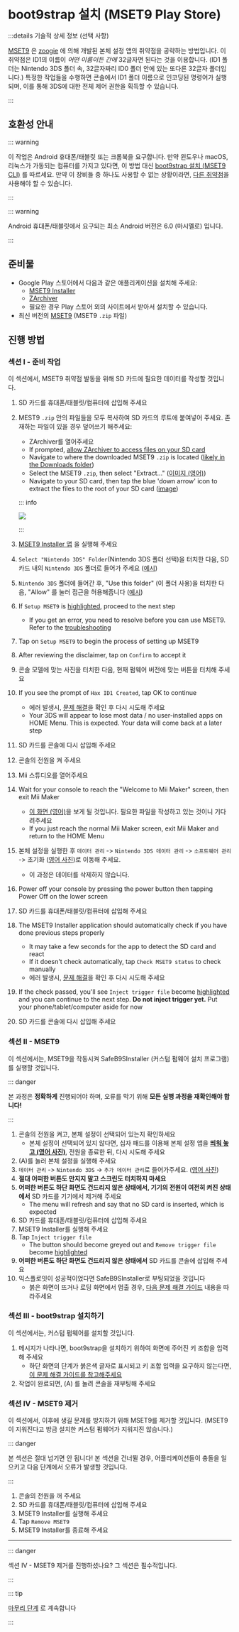 # boot9strap 설치 (MSET9 Play Store)

:::details 기술적 상세 정보 (선택 사항)

[MSET9](https://github.com/zoogie/MSET9) 은 [zoogie](https://github.com/zoogie) 에 의해 개발된 본체 설정 앱의 취약점을 공략하는 방법입니다. 이 취약점은 ID1의 이름이 _어떤 이름이든 간에_ 32글자면 된다는 것을 이용합니다. (ID1 폴더는 Nintendo 3DS 폴더 속, 32글자짜리 ID0 폴더 안에 있는 또다른 32글자 폴더입니다.) 특정한 작업들을 수행하면 콘솔에서 ID1 폴더 이름으로 인코딩된 명령어가 실행되며, 이를 통해 3DS에 대한 전체 제어 권한을 획득할 수 있습니다.

:::

## 호환성 안내

::: warning

이 작업은 Android 휴대폰/태블릿 또는 크롬북을 요구합니다. 만약 윈도우나 macOS, 리눅스가 가동되는 컴퓨터를 가지고 있다면, 이 방법 대신 [boot9strap 설치 (MSET9 CLI)](installing-boot9strap-\(mset9-cli\)) 를 따르세요. 만약 이 장비들 중 하나도 사용할 수 없는 상황이라면, [다른 취약점](https://wiki.hacks.guide/wiki/3DS:Alternate_Exploits)을 사용해야 할 수 있습니다.

:::

::: warning

Android 휴대폰/태블릿에서 요구되는 최소 Android 버전은 6.0 (마시멜로) 입니다.

:::

## 준비물

- Google Play 스토어에서 다음과 같은 애플리케이션을 설치해 주세요:
    - [MSET9 Installer](https://play.google.com/store/apps/details?id=moe.saru.homebrew.console3ds.mset9_installer_android)
    - [ZArchiver](https://play.google.com/store/apps/details?id=ru.zdevs.zarchiver)
    - 필요한 경우 Play 스토어 외의 사이트에서 받아서 설치할 수 있습니다.
- 최신 버전의 [MSET9](https://github.com/hacks-guide/MSET9/releases/latest) (MSET9 `.zip` 파일)

## 진행 방법

### 섹션 I - 준비 작업

이 섹션에서, MSET9 취약점 발동을 위해 SD 카드에 필요한 데이터를 작성할 것입니다.

1. SD 카드를 휴대폰/태블릿/컴퓨터에 삽입해 주세요

2. MEST9 `.zip` 안의 파일들을 모두 복사하여 SD 카드의 루트에 붙여넣어 주세요. 존재하는 파일이 있을 경우 덮어쓰기 해주세요:

    - ZArchiver를 열어주세요
    - If prompted, [allow ZArchiver to access files on your SD card](/images/screenshots/mset9/zarchiver-allow.png)
    - Navigate to where the downloaded MSET9 `.zip` is located ([likely in the Downloads folder](/images/screenshots/mset9/zarchiver-zip-location.png))
    - Select the MSET9 `.zip`, then select "Extract..." ([이미지 (영어)](/images/screenshots/mset9/zarchiver-extract-1.png))
    - Navigate to your SD card, then tap the blue 'down arrow' icon to extract the files to the root of your SD card ([image](/images/screenshots/mset9/zarchiver-extract-2.png))

    ::: info

    ![](/images/screenshots/mset9/mset9-root-layout-android.png)

    :::

3. [MSET9 Installer 앱](/images/screenshots/mset9/mset9-setup-android.png) 을 실행해 주세요

4. `Select "Nintendo 3DS" Folder`(Nintendo 3DS 폴더 선택)을 터치한 다음, SD 카드 내의 `Nintendo 3DS` 폴더로 들어가 주세요 ([예시](/images/screenshots/mset9/select-mset9-folder-1.png))

5. `Nintendo 3DS` 폴더에 들어간 후, "Use this folder" (이 폴더 사용)을 터치한 다음, "Allow" 를 눌러 접근을 허용해줍니다 ([예시](/images/screenshots/mset9/select-mset9-folder-2.png))

6. If `Setup MSET9` is [highlighted](/images/screenshots/mset9/setup-mset9-highlighted.png), proceed to the next step
    - If you get an error, you need to resolve before you can use MSET9. Refer to the [troubleshooting](troubleshooting-mset9)

7. Tap on `Setup MSET9` to begin the process of setting up MSET9

8. After reviewing the disclaimer, tap on `Confirm` to accept it

9. 콘솔 모델에 맞는 사진을 터치한 다음, 현재 펌웨어 버전에 맞는 버튼을 터치해 주세요

10. If you see the prompt of `Hax ID1 Created`, tap OK to continue
    - 에러 발생시, [문제 해결](troubleshooting-mset9)을 확인 후 다시 시도해 주세요
    - Your 3DS will appear to lose most data / no user-installed apps on HOME Menu. This is expected. Your data will come back at a later step

11. SD 카드를 콘솔에 다시 삽입해 주세요

12. 콘솔의 전원을 켜 주세요

13. Mii 스튜디오를 열어주세요

14. Wait for your console to reach the "Welcome to Mii Maker" screen, then exit Mii Maker
    - [이 화면 (영어)](/images/screenshots/mset9/mii-extdata.png)을 보게 될 것입니다. 필요한 파일을 작성하고 있는 것이니 기다려주세요
    - If you just reach the normal Mii Maker screen, exit Mii Maker and return to the HOME Menu

15. 본체 설정을 실행한 후 `데이터 관리` -> `Nintendo 3DS 데이터 관리` -> `소프트웨어 관리` -> 초기화 ([영어 사진](/images/screenshots/database-reset.jpg))로 이동해 주세요.
    - 이 과정은 데이터를 삭제하지 않습니다.

16. Power off your console by pressing the power button then tapping Power Off on the lower screen

17. SD 카드를 휴대폰/태블릿/컴퓨터에 삽입해 주세요

18. The MSET9 Installer application should automatically check if you have done previous steps properly
    - It may take a few seconds for the app to detect the SD card and react
    - If it doesn't check automatically, tap `Check MSET9 status` to check manually
    - 에러 발생시, [문제 해결](troubleshooting-mset9)을 확인 후 다시 시도해 주세요

19. If the check passed, you'll see `Inject trigger file` become [highlighted](/images/screenshots/mset9/inject-trigger-highlighted.png) and you can continue to the next step. **Do not inject trigger yet.** Put your phone/tablet/computer aside for now

20. SD 카드를 콘솔에 다시 삽입해 주세요

### 섹션 II - MSET9

이 섹션에서는, MSET9을 작동시켜 SafeB9SInstaller (커스텀 펌웨어 설치 프로그램) 를 실행할 것입니다.

::: danger

본 과정은 **정확하게** 진행되어야 하며, 오류를 막기 위해 **모든 실행 과정을 재확인해야 합니다!**

:::

1. 콘솔의 전원을 켜고, 본체 설정이 선택되어 있는지 확인하세요
    - 본체 설정이 선택되어 있지 않다면, 십자 패드를 이용해 본체 설정 앱을 **[띄워 놓고 (영어 사진)](/images/screenshots/mset9/hover-settings.png)**, 전원을 종료한 뒤, 다시 시도해 주세요
2. (A)를 눌러 본체 설정을 실행해 주세요
3. `데이터 관리` -> `Nintendo 3DS` -> `추가 데이터 관리`로 들어가주세요. ([영어 사진](/images/screenshots/mset9/settings-extdata.png))
4. **절대 어떠한 버튼도 만지지 말고 스크린도 터치하지 마세요**
5. **어떠한 버튼도 하단 화면도 건드리지 않은 상태에서, 기기의 전원이 여전히 켜진 상태에서** SD 카드를 기기에서 제거해 주세요
    - The menu will refresh and say that no SD card is inserted, which is expected
6. SD 카드를 휴대폰/태블릿/컴퓨터에 삽입해 주세요
7. MSET9 Installer를 실행해 주세요
8. Tap `Inject trigger file`
    - The button should become greyed out and `Remove trigger file` become [highlighted](/images/screenshots/mset9/remove-trigger-highlighted.png)
9. **어떠한 버튼도 하단 화면도 건드리지 않은 상태에서** SD 카드를 콘솔에 삽입해 주세요
10. 익스플로잇이 성공적이었다면 SafeB9SInstaller로 부팅되었을 것입니다
    - 붉은 화면이 뜨거나 로딩 화면에서 멈출 경우, [다음 문제 해결 가이드](troubleshooting-mset9) 내용을 따라주세요

### 섹션 III - boot9strap 설치하기

이 섹션에서는, 커스텀 펌웨어를 설치할 것입니다.

1. 메시지가 나타나면, boot9strap을 설치하기 위하여 화면에 주어진 키 조합을 입력해 주세요
    - 하단 화면의 단계가 붉은색 글자로 표시되고 키 조합 입력을 요구하지 않는다면, [이 문제 해결 가이드를 참고해주세요](troubleshooting-mset9)
2. 작업이 완료되면, (A) 를 눌려 콘솔을 재부팅해 주세요

<!--@include: ./_include/configure-luma3ds.md -->

### 섹션 IV - MSET9 제거

이 섹션에서, 이후에 생길 문제를 방지하기 위해 MSET9를 제거할 것입니다. (MSET9이 지워진다고 방금 설치한 커스텀 펌웨어가 지워지진 않습니다.)

::: danger

본 섹션은 절대 넘기면 안 됩니다! 본 섹션을 건너뛸 경우, 어플리케이션들이 충돌을 일으키고 다음 단계에서 오류가 발생할 것입니다.

:::

1. 콘솔의 전원을 꺼 주세요
2. SD 카드를 휴대폰/태블릿/컴퓨터에 삽입해 주세요
3. MSET9 Installer를 실행해 주세요
4. Tap `Remove MSET9`
5. MSET9 Installer를 종료해 주세요

<!--@include: ./_include/luma3ds-installed-note.md -->

___

::: danger

섹션 IV - MSET9 제거를 진행하셨나요? 그 섹션은 필수적입니다.

:::

::: tip

[마무리 단계](finalizing-setup) 로 계속합니다

:::
